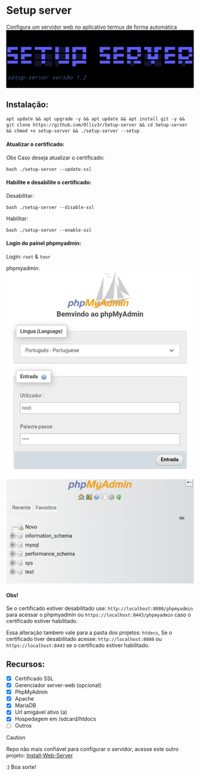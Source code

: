 # Setup server
Configura um servidor web no aplicativo termux de forma automática  
![main](https://github.com/Olliv3r/Setup-server/blob/main/media/Main.jpg)

## Instalação:
```
apt update && apt upgrade -y && apt update && apt install git -y && git clone https://github.com/Olliv3r/Setup-server && cd Setup-server && chmod +x setup-server && ./setup-server --setup
```

#### Atualizar o certificado:
*Obs* Caso deseja atualizar o certificado:
```
bash ./setup-server --update-ssl
```

#### Habilite e desabilite o certificado:
Desabilitar:
```
bash ./setup-server --disable-ssl
```
Habilitar:
```
bash ./setup-server --enable-ssl
```

#### Login do painel phpmyadmin:
Login: `root` & `toor`

phpmyadmin:
![painel](https://github.com/Olliv3r/Setup-server/blob/main/media/painel-admin.jpg)
![dashboard](https://github.com/Olliv3r/Setup-server/blob/main/media/painel-dashboard.jpg)

#### Obs!
Se o certificado estiver desabilitado use: `http://localhost:8080/phpmyadmin` para acessar o phpmyadmin ou `https://localhost:8443/phpmyadmin` caso o certificado estiver habilitado.

Essa alteração tambem vale para a pasta dos projetos: `htdocs`, Se o certificado tiver desabilitado acesse: `http://localhost:8080` ou `https://localhost:8443` se o certificado estiver habilitado.

## Recursos:
- [x] Certificado SSL
- [x] Gerenciador server-web (opcional)
- [x] PhpMyAdmin
- [x] Apache
- [x] MariaDB
- [x] Url amigável ativo (a)
- [x] Hospedagem em /sdcard/htdocs
- [ ] Outros

> [!CAUTION]
> Repo não mais confiável para configurar o servidor, acesse este outro projeto: [Install-Web-Server](https://github.com/Olliv3r/Install-Web-Server)

:) Boa sorte!
